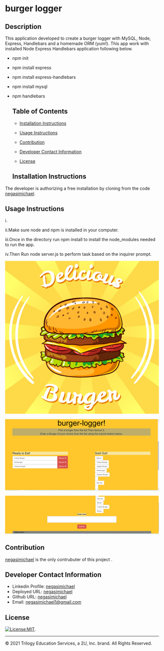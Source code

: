 # burger logger

## Description
This application developed to create a burger logger with MySQL, Node, Express, Handlebars and a homemade ORM (yum!). This app work with installed Node Express Handlebars application following below.

* npm init

* npm install express

* npm install express-handlebars

* npm install mysql

* npm handlebars

   ## Table of Contents
   * [Installation Instructions](#installation-instructions)
   
   * [Usage Instructions](#usage-instructions)
   
   * [Contribution](#contribution)
   
   * [Developer Contact Information](#Developer-Contact-Information)
     
  * [License](#license)


  ## Installation Instructions
The developer is authorizing a free installation by cloning from the code [negasimichael](https://github.com/negasimichael/burger-logger).
   
   ## Usage Instructions
  i. 

  ii.Make sure node and npm is installed in your computer.

iii.Once in the directory run npm install to install the node_modules needed to run the app.

iv.Then Run node server.js to perform task based on the inquirer prompt.

![burger logger](public/assets/img/burger1.jpg)

![burger logger](public/assets/img/burger2.jpg)

![burger logger](public/assets/img/burger3.jpg)


## Contribution
  [negasimichael](https://github.com/negasimichael/burger-logger/) is the only contrubuter of this project .

   ## Developer Contact Information
  * Linkedin Profile: [negasimichael](https://www.linkedin.com/feed/)
  * Deployed URL: [negasimichael](N/A)
  * Github URL: [negasimichael](https://github.com/negasimichael/burger-logger)
  * Email: negasimichael1@gmail.com
  
## License
   [![License:MIT](https://img.shields.io/badge/License-MIT-yellow.svg)](https://opensource.org/licenses/MIT).
 
 ------------------------------------------------------------------------------
© 2021 Trilogy Education Services, a 2U, Inc. brand. All Rights Reserved.
